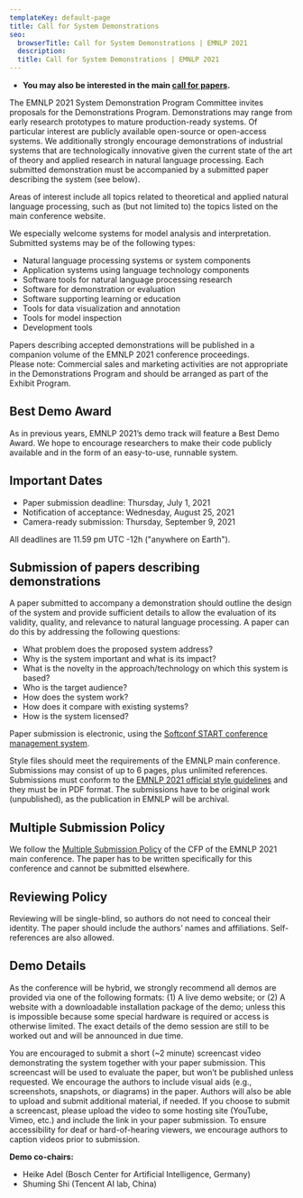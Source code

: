 ```yaml
---
templateKey: default-page
title: Call for System Demonstrations
seo:
  browserTitle: Call for System Demonstrations | EMNLP 2021
  description: 
  title: Call for System Demonstrations | EMNLP 2021
---
```


* **You may also be interested in the main [call for papers](/call-for-papers).**

The EMNLP 2021 System Demonstration Program Committee invites proposals for the Demonstrations Program. Demonstrations may range from early research prototypes to mature production-ready systems. Of particular interest are publicly available open-source or open-access systems. We additionally strongly encourage demonstrations of industrial systems that are technologically innovative given the current state of the art of theory and applied research in natural language processing. Each submitted demonstration must be accompanied by a submitted paper describing the system (see below).  

Areas of interest include all topics related to theoretical and applied natural language processing, such as (but not limited to) the topics listed on the main conference website.   

We especially welcome systems for model analysis and interpretation.
Submitted systems may be of the following types:
* Natural language processing systems or system components
* Application systems using language technology components
* Software tools for natural language processing research
* Software for demonstration or evaluation
* Software supporting learning or education
* Tools for data visualization and annotation
* Tools for model inspection
* Development tools  

Papers describing accepted demonstrations will be published in a companion volume of the EMNLP 2021 conference proceedings.  
Please note: Commercial sales and marketing activities are not appropriate in the Demonstrations Program and should be arranged as part of the Exhibit Program.



## Best Demo Award

As in previous years, EMNLP 2021’s demo track will feature a Best Demo Award. We hope to encourage researchers to make their code publicly available and in the form of an easy-to-use, runnable system.


## Important Dates

* Paper submission deadline: Thursday, July 1, 2021
* Notification of acceptance: Wednesday, August 25, 2021
* Camera-ready submission: Thursday, September 9, 2021

All deadlines are 11.59 pm UTC -12h ("anywhere on Earth").


## Submission of papers describing demonstrations

A paper submitted to accompany a demonstration should outline the design of the system and provide sufficient details to allow the evaluation of its validity, quality, and relevance to natural language processing. A paper can do this by addressing the following questions:


* What problem does the proposed system address?
* Why is the system important and what is its impact?
* What is the novelty in the approach/technology on which this system is based?
* Who is the target audience?
* How does the system work?
* How does it compare with existing systems?
* How is the system licensed?

Paper submission is electronic, using the [Softconf START conference management system](https://www.softconf.com/emnlp2021/demos).   

Style files should meet the requirements of the EMNLP main conference. Submissions may consist of up to 6 pages, plus unlimited references. Submissions must conform to the [EMNLP 2021 official style guidelines](/call-for-papers) and they must be in PDF format. The submissions have to be original work (unpublished), as the publication in EMNLP will be archival.

## Multiple Submission Policy

We follow the [Multiple Submission Policy](/call-for-papers#multiple-submission-policy) of the CFP of the EMNLP 2021 main conference. The paper has to be written specifically for this conference and cannot be submitted elsewhere. 

## Reviewing Policy

Reviewing will be single-blind, so authors do not need to conceal their identity. The paper should include the authors’ names and affiliations. Self-references are also allowed.

## Demo Details

As the conference will be hybrid, we strongly recommend all demos are provided via one of the following formats: (1) A live demo website; or (2) A website with a downloadable installation package of the demo; unless this is impossible because some special hardware is required or access is otherwise limited. The exact details of the demo session are still to be worked out and will be announced in due time.

You are encouraged to submit a short (~2 minute) screencast video demonstrating the system together with your paper submission. This screencast will be used to evaluate the paper, but won’t be published unless requested. We encourage the authors to include visual aids (e.g., screenshots, snapshots, or diagrams) in the paper. Authors will also be able to upload and submit additional material, if needed. If you choose to submit a screencast, please upload the video to some hosting site (YouTube, Vimeo, etc.) and include the link in your paper submission. To ensure accessibility for deaf or hard-of-hearing viewers, we encourage authors to caption videos prior to submission.

**Demo co-chairs:**

* Heike Adel (Bosch Center for Artificial Intelligence, Germany)
* Shuming Shi (Tencent AI lab, China)
